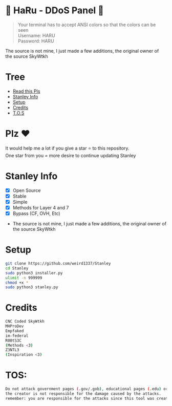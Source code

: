 # 🚀 HaRu - DDoS Panel 🚀
> Your terminal has to accept ANSI colors so that the colors can be seen<br>
> Username: HARU<br>
> Password: HARU<br>

The source is not mine, I just made a few additions, the original owner of the source SkyWtkh

# Tree
* [Read this Pls](#plz-%EF%B8%8F)
* [Stanley Info](Stanley-Info)
* [Setup](#Setup)
* [Credits](#Credits)
* [T.O.S](#TOS)

# Plz ♥️
It would help me a lot if you give a star ⭐ to this repository.<br>
One star from you = more desire to continue updating Stanley

# Stanley Info
- [x] Open Source
- [x] Stable
- [x] Simple
- [x] Methods for Layer 4 and 7
- [x] Bypass (CF, OVH, Etc)  
- The source is not mine, I just made a few additions, the original owner of the source SkyWtkh

# Setup
```sh
git clone https://github.com/weird1337/Stanley
cd Stanley
sudo python3 installer.py
ulimit -n 999999
chmod +x *
sudo python3 stanley.py
```

# Credits
```sh
CNC Coded SkyWtkh
MHProDev
Empfaked
im-federal
R00tS3C
(Methods <3)
Z3NTL3
(Inspiration <3)
```

# TOS:
```sh
Do not attack government pages (.gov/.gob), educational pages (.edu) or the United States Department of Defense (.mil), 
the creator is not responsible for the damage caused by the attacks. 
remember: you are responsible for the attacks since this tool was created for educational purposes
```
